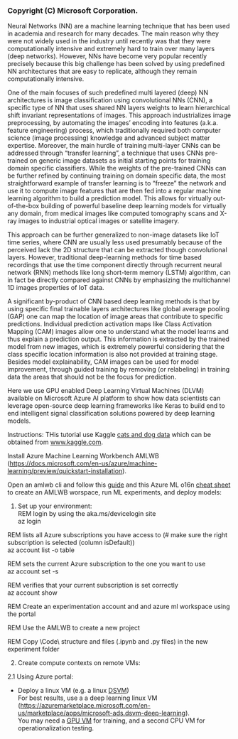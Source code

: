 ### Copyright (C) Microsoft Corporation.  


Neural Networks (NN) are a machine learning technique that has been used in academia and research for many decades. The main reason why they 
were not widely used in the industry until recently was that they were computationally intensive and extremely hard to train over many layers 
(deep networks). However, NNs have become very popular recently precisely because this big challenge has been solved by using predefined NN 
architectures that are easy to replicate, although they remain computationally intensive.  

One of the main focuses of such predefined multi layered (deep) NN architectures is image classification using convolutional NNs (CNN), a specific 
type of NN that uses shared NN layers weights to learn hierarchical shift invariant representations of images. This approach industrializes image 
preprocessing, by automating the images’ encoding into features (a.k.a. feature engineering) process, which traditionally required both computer 
science (image processing) knowledge and advanced subject matter expertise. Moreover, the main hurdle of training multi-layer CNNs can be addressed 
through “transfer learning”, a technique that uses CNNs pre-trained on generic image datasets as initial starting points for training domain 
specific classifiers. While the weights of the pre-trained CNNs can be further refined by continuing training on domain specific data, the most 
straightforward example of transfer learning is to “freeze” the network and use it to compute image features that are then fed into a regular 
machine learning algorithm to build a prediction model. This allows for virtually out-of-the-box building of powerful baseline deep learning 
models for virtually any domain, from medical images like computed tomography scans and X-ray images to industrial optical images or satellite 
imagery.  

This approach can be further generalized to non-image datasets like IoT time series, where CNN are usually less used presumably because
of the perceived lack the 2D structure that can be extracted though convolutional layers. However, traditional deep-learning methods for time 
based recordings that use the time component directly through recurrent neural network (RNN) methods like long short-term memory (LSTM) algorithm, 
can in fact be directly compared against CNNs by emphasizing the multichannel 1D images properties of IoT data. 

A significant by-product of CNN based deep learning methods is that by using specific final trainable layers architectures like global average 
pooling (GAP) one can map the location of image areas that contribute to specific predictions. Individual prediction activation maps like Class 
Activation Mapping (CAM) images allow one to understand what the model learns and thus explain a prediction output. This information is extracted 
by the trained model from new images, which is extremely powerful considering that the class specific location information is also not provided 
at training stage. Besides model explainability, CAM images can be used for model improvement, through guided training by removing (or relabeling) 
in training data the areas that should not be the focus for prediction.  

Here we use GPU enabled Deep Learning Virtual Machines (DLVM) available on Microsoft Azure AI platform to show how data scientists can leverage 
open-source deep learning frameworks like Keras to build end to end intelligent signal classification solutions powered by deep learning models.  


Instructions:
THis tutorial use Kaggle [cats and dog data](https://www.kaggle.com/c/dogs-vs-cats/data) which can be obtained from www.kaggle.com.

Install Azure Machine Learning Workbench AMLWB (https://docs.microsoft.com/en-us/azure/machine-learning/preview/quickstart-installation).  

Open an amlwb cli and follow this [guide](https://docs.microsoft.com/en-us/azure/machine-learning/preview/tutorial-classifying-iris-part-2#execute-scripts-in-the-azure-machine-learning-cli-window) and this Azure ML o16n [cheat sheet](https://gist.github.com/georgeAccnt-GH/028c376f3139a445ba3d19705418da5f) to create an AMLWB worspace, run ML experiments, and deploy models: 

1. Set up your environment:   
  REM login by using the aka.ms/devicelogin site      
  az login      
        
  REM lists all Azure subscriptions you have access to (# make sure the right subscription is selected (column isDefault))      
  az account list -o table      
        
  REM sets the current Azure subscription to the one you want to use      
  az account set -s <subscriptionId>      
        
  REM verifies that your current subscription is set correctly      
  az account show      
     
  REM  Create an experimentation account and and azure ml workspace using the portal   
     
  REM  Use the AMLWB to create a new project   
     
  REM Copy \Code\ structure and files (.ipynb and .py files) in the new experiment folder   
   
          
          
2. Create compute contexts on remote VMs:        
        
  2.1  Using Azure portal:     
  - Deploy a linux VM (e.g. a linux [DSVM](https://docs.microsoft.com/en-us/azure/machine-learning/data-science-virtual-machine/dsvm-ubuntu-intro))      
     For best results, use a a deep learning linux VM (https://azuremarketplace.microsoft.com/en-us/marketplace/apps/microsoft-ads.dsvm-deep-learning).   
     You may need a [GPU VM](https://docs.microsoft.com/en-us/azure/virtual-machines/windows/sizes-gpu) for training, and a second CPU VM for operationalization testing.